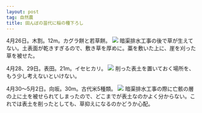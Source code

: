 ```yaml
---
layout: post
tag: 自然農
title: 田んぼの苗代に稲の種下ろし
---
```

4月26日。木割。12m。カグラ餅と若草餅。
![](https://c1.staticflickr.com/9/8769/17067064777_2699a35975.jpg)
暗渠排水工事の後で草が生えてない。土表面が乾きすぎるので、敷き草を厚めに。藁を敷いた上に、崖を刈った草を被せた。

4月28、29日。表田。21m。イセヒカリ。
![](https://c2.staticflickr.com/8/7663/17120898709_988258f23f.jpg)
削った表土を置いておく場所を、もう少し考えないといけない。

4月30〜5月2日。向坂。30m。古代米5種類。
![](https://c2.staticflickr.com/8/7696/17363377176_ee73b7a53a.jpg)
暗渠排水工事の際に亡骸の層の上に土を被せられてしまったので、どこまでが表土なのかよく分からない。これでは表土を削ったとしても、草抑えになるのかどうか心配。

